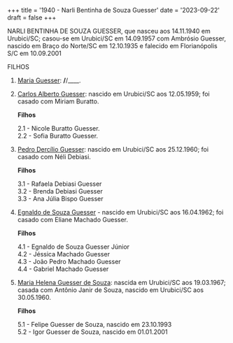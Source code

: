 +++
title = '1940 - Narli Bentinha de Souza Guesser'
date = '2023-09-22'
draft = false
+++

NARLI BENTINHA DE SOUZA GUESSER, que nasceu aos 14.11.1940 em Urubici/SC; casou-se em Urubici/SC em 14.09.1957 com Ambrósio Guesser, nascido em Braço do Norte/SC em 12.10.1935 e  falecido em Florianópolis S/C em 10.09.2001 

FILHOS

1. [Maria Guesser](): __/__/____.

2. [Carlos Alberto Guesser](): nascido em Urubici/SC aos 12.05.1959; foi casado com Miriam Buratto.

	**Filhos**

    2.1 - Nicole Buratto Guesser.  
    2.2 - Sofia Buratto Guesser.  

3. [Pedro Dercílio Guesser](): nascido em Urubici/SC aos 25.12.1960; foi casado com Néli Debiasi.

	**Filhos**

    3.1 - Rafaela Debiasi Guesser  
    3.2 - Brenda Debiasi Guesser  
    3.3 - Ana Júlia Bispo Guesser  

4. [Egnaldo de Souza Guesser]() - nascido em Urubici/SC aos 16.04.1962; foi casado com Eliane Machado Guesser.

	**Filhos**

    4.1 - Egnaldo de Souza Guesser Júnior  
    4.2 - Jéssica Machado Guesser  
    4.3 - João Pedro Machado Guesser  
    4.4 - Gabriel Machado Guesser  

5. [Maria Helena Guesser de Souza](): nascida em Urubici/SC aos 19.03.1967; casada com Antônio Janir de Souza, nascido em Urubici/SC aos 30.05.1960.

	**Filhos**

    5.1 - Felipe Guesser de Souza, nascido em 23.10.1993   
    5.2 - Igor Guesser de Souza, nascido em 01.01.2001   
